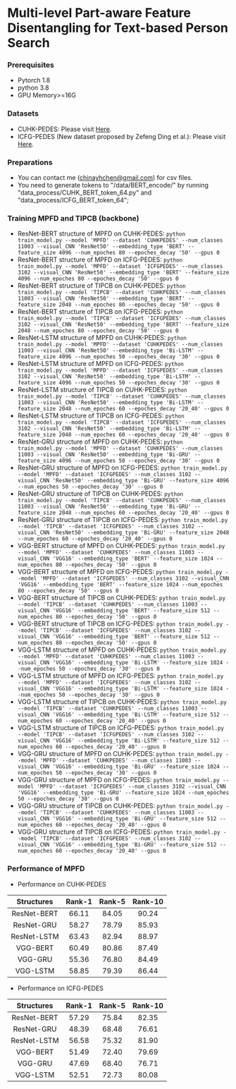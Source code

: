 # Multi-level Part-aware Feature Disentangling for Text-based Person Search

### Prerequisites
* Pytorch 1.8
* python 3.8
* GPU Memory>=16G

### Datasets
* CUHK-PEDES: Please visit [Here](http://xiaotong.me/static/projects/person-search-language/dataset.html).
* ICFG-PEDES (New dataset proposed by Zefeng Ding et al.): Please visit [Here](https://github.com/zifyloo/SSAN).

### Preparations
* You can contact me (chinayhchen@gmail.com) for csv files.
* You need to generate tokens to "/data/BERT_encode/" by running "data_process/CUHK_BERT_token_64.py" and "data_process/ICFG_BERT_token_64";

### Training MPFD and TIPCB (backbone)
* ResNet-BERT structure of MPFD on CUHK-PEDES:
``
python train_model.py --model 'MPFD' --dataset 'CUHKPEDES' --num_classes 11003 --visual_CNN 'ResNet50' --embedding_type 'BERT' --feature_size 4096 --num_epoches 80 --epoches_decay '50' --gpus 0
``
* ResNet-BERT structure of MPFD on ICFG-PEDES:
``
python train_model.py --model 'MPFD' --dataset 'ICFGPEDES' --num_classes 3102 --visual_CNN 'ResNet50' --embedding_type 'BERT' --feature_size 4096 --num_epoches 80 --epoches_decay '50' --gpus 0
``
* ResNet-BERT structure of TIPCB on CUHK-PEDES:
``
python train_model.py --model 'TIPCB' --dataset 'CUHKPEDES' --num_classes 11003 --visual_CNN 'ResNet50' --embedding_type 'BERT' --feature_size 2048 --num_epoches 80 --epoches_decay '50' --gpus 0
``
* ResNet-BERT structure of TIPCB on ICFG-PEDES:
``
python train_model.py --model 'TIPCB' --dataset 'ICFGPEDES' --num_classes 3102 --visual_CNN 'ResNet50' --embedding_type 'BERT' --feature_size 2048 --num_epoches 80 --epoches_decay '50' --gpus 0
``
* ResNet-LSTM structure of MPFD on CUHK-PEDES:
``
python train_model.py --model 'MPFD' --dataset 'CUHKPEDES' --num_classes 11003 --visual_CNN 'ResNet50' --embedding_type 'Bi-LSTM' --feature_size 4096 --num_epoches 50 --epoches_decay '30' --gpus 0
``
* ResNet-LSTM structure of MPFD on ICFG-PEDES:
``
python train_model.py --model 'MPFD' --dataset 'ICFGPEDES' --num_classes 3102 --visual_CNN 'ResNet50' --embedding_type 'Bi-LSTM' --feature_size 4096 --num_epoches 50 --epoches_decay '30' --gpus 0
``
* ResNet-LSTM structure of TIPCB on CUHK-PEDES:
``
python train_model.py --model 'TIPCB' --dataset 'CUHKPEDES' --num_classes 11003 --visual_CNN 'ResNet50' --embedding_type 'Bi-LSTM' --feature_size 2048 --num_epoches 60 --epoches_decay '20_40' --gpus 0
``
* ResNet-LSTM structure of TIPCB on ICFG-PEDES:
``
python train_model.py --model 'TIPCB' --dataset 'ICFGPEDES' --num_classes 3102 --visual_CNN 'ResNet50' --embedding_type 'Bi-LSTM' --feature_size 2048 --num_epoches 60 --epoches_decay '20_40' --gpus 0
``
* ResNet-GRU structure of MPFD on CUHK-PEDES:
``
python train_model.py --model 'MPFD' --dataset 'CUHKPEDES' --num_classes 11003 --visual_CNN 'ResNet50' --embedding_type 'Bi-GRU' --feature_size 4096 --num_epoches 50 --epoches_decay '30' --gpus 0
``
* ResNet-GRU structure of MPFD on ICFG-PEDES:
``
python train_model.py --model 'MPFD' --dataset 'ICFGPEDES' --num_classes 3102 --visual_CNN 'ResNet50' --embedding_type 'Bi-GRU' --feature_size 4096 --num_epoches 50 --epoches_decay '30' --gpus 0
``
* ResNet-GRU structure of TIPCB on CUHK-PEDES:
``
python train_model.py --model 'TIPCB' --dataset 'CUHKPEDES' --num_classes 11003 --visual_CNN 'ResNet50' --embedding_type 'Bi-GRU' --feature_size 2048 --num_epoches 60 --epoches_decay '20_40' --gpus 0
``
* ResNet-GRU structure of TIPCB on ICFG-PEDES:
``
python train_model.py --model 'TIPCB' --dataset 'ICFGPEDES' --num_classes 3102 --visual_CNN 'ResNet50' --embedding_type 'Bi-GRU' --feature_size 2048 --num_epoches 60 --epoches_decay '20_40' --gpus 0
``
* VGG-BERT structure of MPFD on CUHK-PEDES:
``
python train_model.py --model 'MPFD' --dataset 'CUHKPEDES' --num_classes 11003 --visual_CNN 'VGG16' --embedding_type 'BERT' --feature_size 1024 --num_epoches 80 --epoches_decay '50' --gpus 0
``
* VGG-BERT structure of MPFD on ICFG-PEDES:
``
python train_model.py --model 'MPFD' --dataset 'ICFGPEDES' --num_classes 3102 --visual_CNN 'VGG16' --embedding_type 'BERT' --feature_size 1024 --num_epoches 80 --epoches_decay '50' --gpus 0
``
* VGG-BERT structure of TIPCB on CUHK-PEDES:
``
python train_model.py --model 'TIPCB' --dataset 'CUHKPEDES' --num_classes 11003 --visual_CNN 'VGG16' --embedding_type 'BERT' --feature_size 512 --num_epoches 80 --epoches_decay '50' --gpus 0
``
* VGG-BERT structure of TIPCB on ICFG-PEDES:
``
python train_model.py --model 'TIPCB' --dataset 'ICFGPEDES' --num_classes 3102 --visual_CNN 'VGG16' --embedding_type 'BERT' --feature_size 512 --num_epoches 80 --epoches_decay '50' --gpus 0
``
* VGG-LSTM structure of MPFD on CUHK-PEDES:
``
python train_model.py --model 'MPFD' --dataset 'CUHKPEDES' --num_classes 11003 --visual_CNN 'VGG16' --embedding_type 'Bi-LSTM' --feature_size 1024 --num_epoches 50 --epoches_decay '30' --gpus 0
``
* VGG-LSTM structure of MPFD on ICFG-PEDES:
``
python train_model.py --model 'MPFD' --dataset 'ICFGPEDES' --num_classes 3102 --visual_CNN 'VGG16' --embedding_type 'Bi-LSTM' --feature_size 1024 --num_epoches 50 --epoches_decay '30' --gpus 0
``
* VGG-LSTM structure of TIPCB on CUHK-PEDES:
``
python train_model.py --model 'TIPCB' --dataset 'CUHKPEDES' --num_classes 11003 --visual_CNN 'VGG16' --embedding_type 'Bi-LSTM' --feature_size 512 --num_epoches 60 --epoches_decay '20_40' --gpus 0
``
* VGG-LSTM structure of TIPCB on ICFG-PEDES:
``
python train_model.py --model 'TIPCB' --dataset 'ICFGPEDES' --num_classes 3102 --visual_CNN 'VGG16' --embedding_type 'Bi-LSTM' --feature_size 512 --num_epoches 60 --epoches_decay '20_40' --gpus 0
``
* VGG-GRU structure of MPFD on CUHK-PEDES:
``
python train_model.py --model 'MPFD' --dataset 'CUHKPEDES' --num_classes 11003 --visual_CNN 'VGG16' --embedding_type 'Bi-GRU' --feature_size 1024 --num_epoches 50 --epoches_decay '30' --gpus 0
``
* VGG-GRU structure of MPFD on ICFG-PEDES:
``
python train_model.py --model 'MPFD' --dataset 'ICFGPEDES' --num_classes 3102 --visual_CNN 'VGG16' --embedding_type 'Bi-GRU' --feature_size 1024 --num_epoches 50 --epoches_decay '30' --gpus 0
``
* VGG-GRU structure of TIPCB on CUHK-PEDES:
``
python train_model.py --model 'TIPCB' --dataset 'CUHKPEDES' --num_classes 11003 --visual_CNN 'VGG16' --embedding_type 'Bi-GRU' --feature_size 512 --num_epoches 60 --epoches_decay '20_40' --gpus 0
``
* VGG-GRU structure of TIPCB on ICFG-PEDES:
``
python train_model.py --model 'TIPCB' --dataset 'ICFGPEDES' --num_classes 3102 --visual_CNN 'VGG16' --embedding_type 'Bi-GRU' --feature_size 512 --num_epoches 60 --epoches_decay '20_40' --gpus 0
``

### Performance of MPFD
* Performance on CUHK-PEDES

| Structures | Rank-1 | Rank-5 | Rank-10 |
| :------: | :------: | :------: | :------: |
| ResNet-BERT | 66.11 | 84.05 | 90.24 |
| ResNet-GRU | 58.27 | 78.79 | 85.93 |
| ResNet-LSTM | 63.43 | 82.94 | 88.97 |
| VGG-BERT | 60.49 | 80.86 | 87.49 |
| VGG-GRU | 55.36 | 76.80 | 84.49 |
| VGG-LSTM | 58.85 | 79.39 | 86.44 |

* Performance on ICFG-PEDES

| Structures | Rank-1 | Rank-5 | Rank-10 |
| :------: | :------: | :------: | :------: |
| ResNet-BERT | 57.29 | 75.84 | 82.35 |
| ResNet-GRU | 48.39 | 68.48 | 76.61 |
| ResNet-LSTM | 56.58 | 75.32 | 81.90 |
| VGG-BERT | 51.49 | 72.40 | 79.69 |
| VGG-GRU | 47.69 | 68.40 | 76.71 |
| VGG-LSTM | 52.51 | 72.73 | 80.08 |
